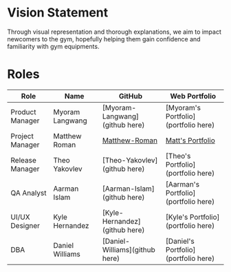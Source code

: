 # Vision Statement
Through visual representation and thorough explanations, we aim to impact newcomers to the gym, hopefully helping them gain confidence and familiarity with gym equipments.

# Roles
| Role            | Name            | GitHub                                            | Web Portfolio                                                                                          |
|-----------------|-----------------|---------------------------------------------------|--------------------------------------------------------------------------------------------------------|
| Product Manager | Myoram Langwang | [Myoram-Langwang](github here)                    | [Myoram's Portfolio](portfolio here)                                                                   |
| Project Manager | Matthew Roman   | [Matthew-Roman](https://github.com/Matthew-Roman) | [Matt's Portfolio](https://www.codermerlin.academy/users/matthew-roman/Digital%20Portfolio/index.html) |
| Release Manager | Theo Yakovlev   | [Theo-Yakovlev](github here)                      | [Theo's Portfolio](portfolio here)                                                                     |
| QA Analyst      | Aarman Islam    | [Aarman-Islam](github here)                       | [Aarman's Portfolio](portfolio here)                                                                   |
| UI/UX Designer  | Kyle Hernandez  | [Kyle-Hernandez](github here)                     | [Kyle's Portfolio](portfolio here)                                                                     |
| DBA             | Daniel Williams | [Daniel-Williams](github here)                    | [Daniel's Portfolio](portfolio here)                                                                   |


